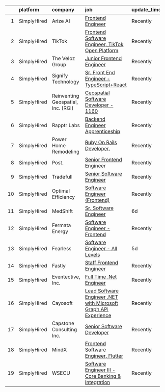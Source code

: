 

|    | platform    | company                            | job                                                                                                                                                                           | update_time   | location                |
|---:|:------------|:-----------------------------------|:------------------------------------------------------------------------------------------------------------------------------------------------------------------------------|:--------------|:------------------------|
|  1 | SimplyHired | Arize AI                           | [Frontend Engineer](https://www.simplyhired.com/job/xQaaVC5vOtRS4JzrdHWflzM8ynmcpN-5LqOA84ur9JKgs3BKShIeyw?q=frontend+engineer)                                               | Recently      | Berkeley, CA            |
|  2 | SimplyHired | TikTok                             | [Frontend Software Engineer, TikTok Open Platform](https://www.simplyhired.com/job/djz-TMpUlUjzJHEjWSmE9z1eZE-IuVdOq1AWp0akFVK2_dNFM_ewHQ?q=frontend+engineer)                | Recently      | Seattle, WA +1 location |
|  3 | SimplyHired | The Veloz Group                    | [Junior Frontend Engineer](https://www.simplyhired.com/job/1lmRPeJQcIuYQW-Sqf8-1rUzud-_LA4n-p--hYKkb_pBEvImygS1aQ?q=frontend+engineer)                                        | Recently      | Remote                  |
|  4 | SimplyHired | Signify Technology                 | [Sr. Front End Engineer - TypeScript+React](https://www.simplyhired.com/job/Je2rNFKADeQXjVwFd8s-hF0aM1m-rjei4mq1QYJI1xjn4veSZV3JCA?q=frontend+engineer)                       | Recently      | Remote                  |
|  5 | SimplyHired | Reinventing Geospatial, Inc. (RGi) | [Geospatial Software Developer - 1160](https://www.simplyhired.com/job/cMMp0pM5AI_Gw35ALXRKSdKz4pQvu1b9kNHBzut0DwQi1z0i9yLauQ?q=frontend+engineer)                            | Recently      | Fairfax, VA             |
|  6 | SimplyHired | Rapptr Labs                        | [Backend Engineer Apprenticeship](https://www.simplyhired.com/job/lEwEwcFW4HlOa7-DiALuCv8HvpGO4tCWaTA3aQe0KdCTamgjntJKwQ?q=frontend+engineer)                                 | Recently      | Remote                  |
|  7 | SimplyHired | Power Home Remodeling              | [Ruby On Rails Developer.](https://www.simplyhired.com/job/SO9mk8_C5C5i1fB2mHv167x6BNHIOXbfH8VGWSgcsShy3ApPXoCMzw?q=frontend+engineer)                                        | Recently      | Wilmington, DE          |
|  8 | SimplyHired | Post.                              | [Senior Frontend Engineer](https://www.simplyhired.com/job/E_q37agPEisQ0XX5Bhb6RDjC5iyNJ2ubBJcIif6m8mgnXnvJxYXZlQ?q=frontend+engineer)                                        | Recently      | Remote                  |
|  9 | SimplyHired | Tradefull                          | [Senior Software Engineer](https://www.simplyhired.com/job/15hxjoz77E0q1QpeBf4YshzZrzwKPuONv7ZlpsGNs4yUCZzCf8VBgg?q=frontend+engineer)                                        | Recently      | North Canton, OH        |
| 10 | SimplyHired | Optimal Efficiency                 | [Software Engineer (Frontend)](https://www.simplyhired.com/job/tdLZYEMU6jRlLMj0yVKcd_PBezg-af1i6_WgEMyzuy3GSBM61IN0xg?q=frontend+engineer)                                    | Recently      | Remote                  |
| 11 | SimplyHired | MedShift                           | [Sr. Software Engineer](https://www.simplyhired.com/job/KR3jgomSbi0uv7bpKWLX2uzjx3vwJBOmJNT5WdQ3C2FMfkHSLZJeXA?q=frontend+engineer)                                           | 6d            | Charlotte, NC           |
| 12 | SimplyHired | Fermata Energy                     | [Software Engineer - Frontend](https://www.simplyhired.com/job/eAiFZM8RuqDuBxJGnc2d1eiaC4NpTsvteYIrmiT-ynGlwAmuB92ARA?q=frontend+engineer)                                    | Recently      | Charlottesville, VA     |
| 13 | SimplyHired | Fearless                           | [Software Engineer - All Levels](https://www.simplyhired.com/job/Qp3xdw33jH5qp5ArMvIW6YGTwnwTCwqCjUxSzkvJkx-_mT-BZvk--Q?q=frontend+engineer)                                  | 5d            | Baltimore, MD           |
| 14 | SimplyHired | Fastly                             | [Staff Frontend Engineer](https://www.simplyhired.com/job/zn1udW-fG2ZwfstbDKs6ocHwPa-EU9WD4CSZPT8iv7K5hqI5_ELw8A?q=frontend+engineer)                                         | Recently      | San Francisco, CA       |
| 15 | SimplyHired | Eventective, Inc.                  | [Full Time .Net Engineer](https://www.simplyhired.com/job/t2A1Ix7LSvllu8WMmLGdlXH7g645SiANpUdHUp36Dd1QJafK6jcZtg?q=frontend+engineer)                                         | Recently      | Scarborough, ME         |
| 16 | SimplyHired | Cayosoft                           | [Lead Software Engineer .NET with Microsoft Graph API Experience](https://www.simplyhired.com/job/L_90X8Bmrusz5JA7amVhuhhi90KS5bQuhnLUbl0VrfP3zQIReqZjfg?q=frontend+engineer) | Recently      | Westerville, OH         |
| 17 | SimplyHired | Capstone Consulting Inc.           | [Senior Software Developer](https://www.simplyhired.com/job/xXf_md0k5yj3yKitGltt-ARUY9eH_zZW5qkZLr0ShML3sWgi1yETJA?q=frontend+engineer)                                       | Recently      | Salt Lake City, UT      |
| 18 | SimplyHired | MindX                              | [Frontend Software Engineer, Flutter](https://www.simplyhired.com/job/fjQqtdwU--PbPuQDmb84MufXgGFiYAcNQw5QGjOD8FOtQ62dgH7fUQ?q=frontend+engineer)                             | Recently      | Remote                  |
| 19 | SimplyHired | WSECU                              | [Software Engineer III - Core Banking & Integration](https://www.simplyhired.com/job/89IPxKVoR-NucbSBswAmfjmyMdv9imkRNVRMD971LiBsOKW9PF_Swg?q=frontend+engineer)              | Recently      | Olympia, WA             |